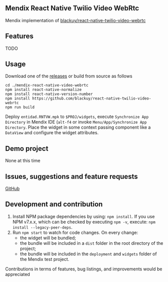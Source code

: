 ## Mendix React Native Twilio Video WebRtc
Mendix implementation of [blackuy/react-native-twilio-video-webrtc](https://github.com/blackuy/react-native-twilio-video-webrtc)

## Features
TODO

## Usage
Download one of the [releases](https://github.com/Entidad/mendix-react-native-twilio-video-webrtc/releases) or build from source as follows

```
cd ./mendix-react-native-video-webrtc
npm install react-native-normalize
npm install react-native-version-number
npm install https://github.com/blackuy/react-native-twilio-video-webrtc
npm run build
```

Deploy `entidad.RNTVW.mpk` to `$PROJ/widgets`, execute `Synchronize App Directory` in Mendix IDE (`alt-f4` or invoke `Menu/App/Synchronize App Directory`. Place the widget in some context passing component like a `DataView` and configure the widget attributes.

## Demo project
None at this time

## Issues, suggestions and feature requests
[GitHub](https://github.com/Entidad/mendix-react-native-twilio-video-webrtc/issues)


## Development and contribution

1. Install NPM package dependencies by using: `npm install`. If you use NPM v7.x.x, which can be checked by executing `npm -v`, execute: `npm install --legacy-peer-deps`.
1. Run `npm start` to watch for code changes. On every change:
    - the widget will be bundled;
    - the bundle will be included in a `dist` folder in the root directory of the project;
    - the bundle will be included in the `deployment` and `widgets` folder of the Mendix test project.

Contributions in terms of features, bug listings, and improvements would be appreciated
